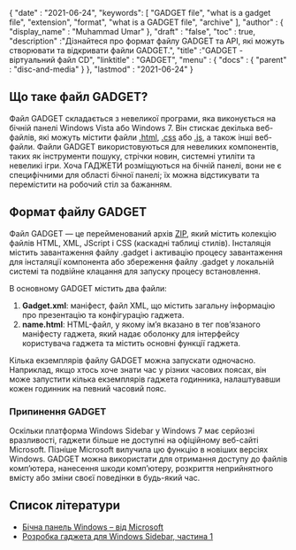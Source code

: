 {
  "date" : "2021-06-24",
  "keywords": [ "GADGET file", "what is a gadget file", "extension", "format", "what is a GADGET file", "archive" ],
  "author" : {
    "display_name" : "Muhammad Umar"
},
  "draft" : "false",
   "toc" : true,
  "description" :"Дізнайтеся про формат файлу GADGET та API, які можуть створювати та відкривати файли GADGET.",
  "title" :"GADGET - віртуальний файл CD",
  "linktitle" : "GADGET",
  "menu" : {
    "docs" : {
      "parent" : "disc-and-media"
}
},
  "lastmod" : "2021-06-24"
}

## Що таке файл GADGET?

Файл GADGET складається з невеликої програми, яка виконується на бічній панелі Windows Vista або Windows 7. Він стискає декілька веб-файлів, які можуть містити файли [.html](/uk/web/html/), [.css](/uk/web/css) або [.js](/uk/web/js/), а також інші веб-файли. Файли GADGET використовуються для невеликих компонентів, таких як інструменти пошуку, стрічки новин, системні утиліти та невеликі ігри. Хоча ГАДЖЕТИ розміщуються на бічній панелі, вони не є специфічними для області бічної панелі; їх можна відстикувати та перемістити на робочий стіл за бажанням.

## Формат файлу GADGET

Файл GADGET — це перейменований архів [ZIP](/uk/compression/zip/), який містить колекцію файлів HTML, XML, JScript і CSS (каскадні таблиці стилів). Інсталяція містить завантаження файлу .gadget і активацію процесу завантаження для інсталяції компонента або збереження файлу .gadget у локальній системі та подвійне клацання для запуску процесу встановлення.

В основному GADGET містить два файли:

1. **Gadget.xml**: маніфест, файл XML, що містить загальну інформацію про презентацію та конфігурацію гаджета.
2. **name.html**: HTML-файл, у якому ім’я вказано в<name> тег пов’язаного маніфесту гаджета, який надає оболонку для інтерфейсу користувача гаджета та містить основні функції гаджета.

Кілька екземплярів файлу GADGET можна запускати одночасно. Наприклад, якщо хтось хоче знати час у різних часових поясах, він може запустити кілька екземплярів гаджета годинника, налаштувавши кожен годинник на певний часовий пояс.

### Припинення GADGET

Оскільки платформа Windows Sidebar у Windows 7 має серйозні вразливості, гаджети більше не доступні на офіційному веб-сайті Microsoft. Пізніше Microsoft вилучила цю функцію в новіших версіях Windows. GADGET можна використати для отримання доступу до файлів комп’ютера, нанесення шкоди комп’ютеру, розкриття неприйнятного вмісту або зміни своєї поведінки в будь-який час.

## Список літератури

* [Бічна панель Windows – від Microsoft](https://docs.microsoft.com/en-us/previous-versions/windows/desktop/sidebar/-sidebar-entry)
* [Розробка гаджета для Windows Sidebar, частина 1](https://docs.microsoft.com/en-us/previous-versions/windows/desktop/sidebar/-sidebar-overview-gdo)

